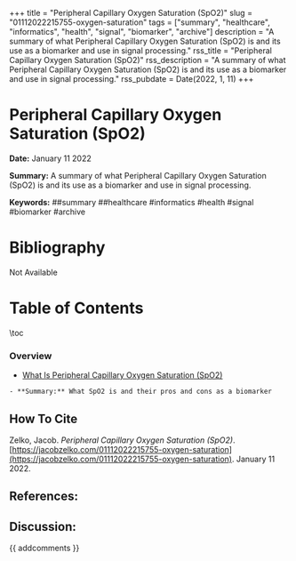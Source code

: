 +++
title = "Peripheral Capillary Oxygen Saturation (SpO2)"
slug = "01112022215755-oxygen-saturation"
tags = ["summary", "healthcare", "informatics", "health", "signal", "biomarker", "archive"]
description = "A summary of what Peripheral Capillary Oxygen Saturation (SpO2) is and its use as a biomarker and use in signal processing."
rss_title = "Peripheral Capillary Oxygen Saturation (SpO2)"
rss_description = "A summary of what Peripheral Capillary Oxygen Saturation (SpO2) is and its use as a biomarker and use in signal processing."
rss_pubdate = Date(2022, 1, 11)
+++



Peripheral Capillary Oxygen Saturation (SpO2)
=========

**Date:** January 11 2022

**Summary:** A summary of what Peripheral Capillary Oxygen Saturation (SpO2) is and its use as a biomarker and use in signal processing.

**Keywords:** ##summary ##healthcare #informatics #health #signal #biomarker #archive

Bibliography
==========

Not Available

Table of Contents
=========

\toc

### Overview

  * [What Is Peripheral Capillary Oxygen Saturation (SpO2)](/01112022220843-spo2-explained.md)

```
- **Summary:** What SpO2 is and their pros and cons as a biomarker
```
## How To Cite

 Zelko, Jacob. _Peripheral Capillary Oxygen Saturation (SpO2)_. [https://jacobzelko.com/01112022215755-oxygen-saturation](https://jacobzelko.com/01112022215755-oxygen-saturation). January 11 2022.
## References:
## Discussion: 

{{ addcomments }}
